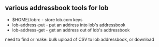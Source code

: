 ## various addressbook tools for lob

* $HOME/.lobrc - store lob.com keys
* lob-address-put - put an address into lob's addressbook
* lob-address-get - get an address out of lob's addressbook

need to find or make: bulk upload of CSV to lob addressbook, or download
